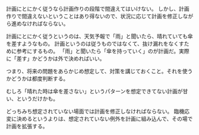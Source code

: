 計画にとにかく従うなら計画作りの段階で間違えてはいけない。
しかし、計画作りで間違えないということはあり得ないので、状況に応じて計画を修正しながら進めなければならない。

計画にとにかく従うというのは、天気予報で「雨」と聞いたら、晴れていても傘を差すようなもの。
計画というのは従うものではなくて、抜け漏れをなくすために参考にするもの。
「雨」と聞いたら「傘を持っていく」のが計画だ。実際に「差す」かどうかは外で決めればいい。

つまり、将来の問題をあらかじめ想定して、対策を講じておくこと。それを使うかどうかは都度判断する。

むしろ「晴れた時は傘を差さない」というパターンを想定できてない計画が甘い、というだけかも。

どっちみち想定されていない場面では計画を修正しなければならない。
臨機応変に決めるというよりは、想定されていない例外を計画に組み込んで、その場で計画を拡張する。
